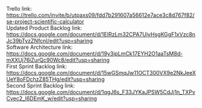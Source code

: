 Trello link: https://trello.com/invite/b/utpaxs09/fdd7b291607a56612e7ace3c8d767f82/se-project-scientific-calculator <br />
Updated Product Backlog link: https://docs.google.com/document/d/1EIRzLm32CPA7UiyHsgKGgF1xVzc8nJc39bTyzZNfcnI/edit?usp=sharing <br />
Software Architecture link: https://docs.google.com/document/d/19y3ipLmCk17EYH2O1aaTsM8d-mXXUj76iZurQc90Wc8/edit?usp=sharing <br />
First Sprint Backlog link: https://docs.google.com/document/d/15wGSmqJw11OCT300VX9e2NkJeeXUeY8oFDchzZ85THg/edit?usp=sharing <br />
Second Sprint Backlog link: https://docs.google.com/document/d/1qgJ6s_F33JYKaJPSW5CdJj1n_TXPvCvec2_I6DEmK_w/edit?usp=sharing <br />
